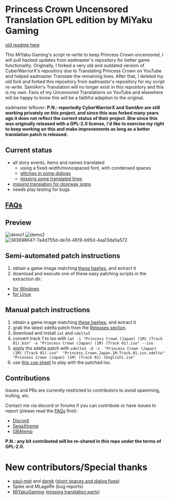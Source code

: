 
# Princess Crown Uncensored Translation GPL edition by MiYaku Gaming

[old readme here](readme.txt.old)

This MiYaku Gaming's script re-write to keep Princess Crown uncensored, I will pull hacked updates from eadmaster's repository for better game functionality.
Originally, I forked a very old and outdated version of CyberWarriorX's repository due to Translating Princess Crown on YouTube and helped eadmaster Translate the remaining lines.
After that, I deleted my old fork and forked this repository from eadmaster's repository for my script re-write.
SamIAm's Translation will no longer exist in this repository and this is my own.
Fans of my Uncensored Translations on YouTube and elsewhere will be happy to know this will be a faithful adaption to the original.

eadmaster leftover:
**P.N.: reportedly CyberWarriorX and SamIAm are still working privately on this project, and since this was forked many years ago it does not reflect the current status of their project. Btw since this was originally released with a GPL-2.0 license, i'd like to exercise my right to keep working on this and make improvements as long as a better translation patch is released.**



## Current status

 - all story events, items and names translated
   - using a fixed-width/monospaced font, with condensed spaces
   - [glitches in some dialogs](https://github.com/eadmaster/pcrown/issues/1#issuecomment-2444241163)
   - [missing some translated lines](https://github.com/eadmaster/pcrown/issues/4)
 - [missing translation for doorway signs](https://github.com/eadmaster/pcrown/issues/5)
 - needs play testing for bugs


## [FAQs](https://github.com/eadmaster/pcrown/wiki/FAQs)


## Preview

![demo1](https://github.com/user-attachments/assets/b4116a9b-2410-474c-8ad0-a64bc6a2266b)  ![demo2](https://github.com/user-attachments/assets/1b0aebdf-efc6-4c21-9c32-ca81ddf03acd) ![383698647-7a4d755d-de7d-4819-b95d-4aa13da5a572](https://github.com/user-attachments/assets/b46dbcdc-2e41-4dc2-80cd-c29aa6d5eb0d)


## Semi-automated patch instructions

1. obtain a game image matching [these hashes](http://redump.org/disc/4901/), and extract it
2. download and execute one of these easy patching scripts in the extraction dir:
 
  - [for Windows](https://github.com/eadmaster/pcrown/blob/master/src/buildcd/_patch_eng.bat)
  - [for Linux](https://github.com/eadmaster/pcrown/blob/master/src/buildcd/_patch_eng.sh)


## Manual patch instructions

1. obtain a game image matching [these hashes](http://redump.org/disc/4901/), and extract it
2. grab the latest xdelta patch from the [Releases section](https://github.com/eadmaster/pcrown/releases).
3. download and install `iat` and `xdelta3`
4. convert track 1 to iso with
`iat -i "Princess Crown (Japan) (1M) (Track 01).bin" -o "Princess Crown (Japan) (1M) (Track 01).iso" --iso`
5. apply the xdelta patch with
`xdelta3 -d -s  "Princess Crown (Japan) (1M) (Track 01).iso"  "Princess.Crown.Japan.1M.Track.01.iso.xdelta"  "Princess Crown (Japan) (1M) (Track 01) (English).iso"`
6. use [this cue sheet](https://github.com/eadmaster/pcrown/blob/master/src/buildcd/Princess%20Crown%20(Japan)%20(1M)%20(English).cue) to play with the patched iso.


## Contributions
 
Issues and PRs are currently restricted to contributors to avoid spamming, trolling, etc.

Contact me via discord or forums if you can contribute or have issues to report (please read the [FAQs](https://github.com/eadmaster/pcrown/wiki/FAQs) first):

 - [Discord](https://discord.com/channels/348545631985467394/797608417857372161)
 - [SegaXtreme](https://segaxtreme.net/members/eadmaster.30323/)
 - [GBAtemp](https://gbatemp.net/members/eadmaster.52646/)

**P.N.: any bit contributed will be re-shared in this repo under the terms of GPL-2.0.**


# New contributors/Special thanks

 - [paul-met](https://github.com/paul-met) and [derek](https://github.com/DerekPascarella) ([short spaces and dialog fixes](https://github.com/eadmaster/pcrown/issues/1))
 - Spike and MLagaffe (bug reports)
 - [MiYakuGaming](https://github.com/MiYakuGaming/) ([missing translation parts](https://github.com/eadmaster/pcrown/issues/4))

